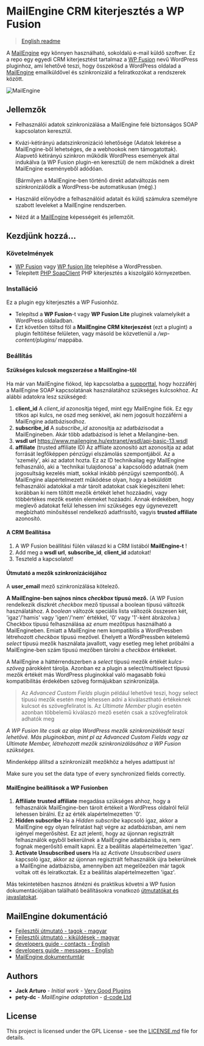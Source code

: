 # MailEngine CRM kiterjesztés a WP Fusion 

> [English readme](README.md)

A [MailEngine](https://www.mailengine.hu/hu/) egy könnyen használható, sokoldalú e-mail küldő szoftver.
Ez a repo egy egyedi CRM kiterjesztést tartalmaz a [WP Fusion](https://wpfusionplugin.com/) nevű WordPress pluginhoz, ami lehetővé teszi, hogy összekösd a WordPress oldalad a [MailEngine](https://www.mailengine.hu/en/) emailküldővel és szinkronizáld a feliratkozókat a rendszerek között.

![MailEngine](https://www.mailengine.hu/images/me_logo_b.svg "MailEngine emailmarketing szolgáltatás")

## Jellemzők

* Felhasználói adatok szinkronizálása a MailEngine felé biztonságos SOAP kapcsolaton keresztül.
* Kvázi-kétirányú adatszinkronizáció lehetősége (Adatok lekérése a MailEngine-ből lehetséges, de a webhookok nem támogatottak). Alapvető kétirányú szinkron működik WordPress események által indukálva (a WP Fusion plugin-en keresztül) de nem működnek a direkt MailEngine eseményeből adódóan.

  (Bármilyen a MailEngine-ben történő direkt adatváltozás nem szinkronizálódik a WordPress-be automatikusan (még).)
* Használd előnyödre a felhasználóid adatait és küldj számukra személyre szabott leveleket a MailEngine rendszerben.
* Nézd át a [MailEngine](https://www.mailengine.hu/#funkciok) képességeit és jellemzőit.

## Kezdjünk hozzá...

### Követelmények

- [WP Fusion](https://wpfusionplugin.com/) vagy [WP fusion lite](https://wordpress.org/plugins/wp-fusion-lite/) telepítése a WordPressben.
- Telepített [PHP SoapClient](https://www.php.net/manual/en/class.soapclient.php) PHP kiterjesztés a kiszolgáló környezetben.

### Installáció

Ez a plugin egy kiterjesztés a WP Fusionhöz.
- Telepítsd a **WP Fusion**-t vagy **WP Fusion Lite** pluginek valamelyikét a WordPress oldaladban.
- Ezt követően töltsd föl a **MailEngine CRM kiterjeszést** (ezt a plugint) a plugin feltöltése felületen, vagy másold be közvetlenül a */wp-content/plugins/* mappába.

### Beállítás

#### Szükséges kulcsok megszerzése a MailEngine-től

Ha már van MailEngine fiókod, lép kapcsolatba a [supporttal](https://www.mailengine.hu/en/#contact), hogy hozzáférj a MailEngine SOAP kapcsolatának használatához szükséges kulcsokhoz.
Az alábbi adatokra lesz szükséged:

1. **client_id**
A *client_id* azonosítja téged, mint egy MailEngine fiók. Ez egy titkos api kulcs, ne oszd meg senkivel, aki nem jogosult hozzáférni a MailEngine adatbázisodhoz.
2. **subscribe_id**
A *subscribe_id* azonosítja az adatbázisodat a MailEngineben. Akár több adatbázisod is lehet a Meilangine-ben.
3. **wsdl url**
https://www.mailengine.hu/extranet/wsdl/api-basic-13.wsdl
4. **affiliate** (trusted affiliate ID)
Az affliate azonosító azt azonosítja az adat forrását legfőképpen pénzügyi elszámolás szempontjából. Az a 'személy', aki az adatot hozta. Ez az ID technikailag egy MailEngine felhasználó, aki a 'technikai tulajdonosa' a kapcsolódó adatnak (nem jogosultság kezelés miatt, sokkal inkább pénzügyi szempontból).
A MailEngine alapértelmezett működése olyan, hogy a beküldött felhasználói adatokkal a már tárolt adatokat csak kiegészíteni lehet: korábban ki nem töltött mezők értékét lehet hozzáadni, vagy többértékes mezők esetén elemeket hozáadni. Annak érdekében, hogy meglevő adatokat felül lehessen írni szükséges egy úgynevezett megbízható minősítéssel rendelkező adatfrissítő, vagyis **trusted affiliate** azonosító.

#### A CRM Beállítása

1. A WP Fusion beállítási fülén válaszd ki a CRM listából **MailEngine-t** !
2. Add meg a  **wsdl url**, **subscribe_id**, **client_id** adatokat!
3. Teszteld a kapcsolatot!

#### Útmutató a mezők szinkronizációjához

A **user_email** mező szinkronizálása kötelező.

**A MailEngine-ben sajnos nincs _checkbox_ típusú mező.** (A WP Fusion rendelkezik diszkrét _checkbox_ mező típussal a boolean típusú változók használatához. A _boolean_ változók speciális lista változók összesen két, 'igaz'/'hamis' vagy 'igen'/'nem' értékkel, '0' vagy '1'-ként ábrázolva.) Checkbox típusú felhasználása az *enum* mezőtípus használható a MailEngineben.
Emiatt a MailEngine nem kompatibilis a WordPressben létrehozott _checkbox_ típusú mezővel. Ehelyett a WordPressben kételemű _select_ típusú mezők használata javallott, vagy esetleg meg lehet próbálni a MailEngine-ben szám típusú mezőben tárolni a _checkbox_ értékeket.

A MailEngine a háttérrendszerben a *select* típusú mezők értékét *kulcs-szöveg* párokként tárolja. Azonban ez a plugin a select/multiselect típusú mezők értékét más WordPress pluginokkal való magasabb fokú kompatibilitás érdekében szöveg formájukban szinkronizálja. 

> Az *Advanced Custom Fields* plugin például lehetővé teszi, hogy select típusú mezők esetén meg lehessen adni a kiválasztható értékeknek kulcsot és szövegfeliratot is.
> Az *Ultimate Member* plugin esetén azonban többelemű kiválaszó mező esetén csak a szövegfeliratok adhatók meg

*A WP Fusion lite csak az alap WordPress mezők szinkronizálását teszi lehetővé. Más pluginokban, mint pl az Advanced Custom Fields vagy az Ultimate Member, létrehozott mezők szinkronizálásához a WP Fusion szükséges.*

Mindenképp állítsd a szinkronizált mezőkhöz a helyes adattípust is!

Make sure you set the data type of every synchronized fields correctly. 


#### MailEngine beállítások a WP Fusionben

1. **Affiliate**
**trusted affiliate** megadása szükséges ahhoz, hogy a felhasználók MailEngine-ben tárolt értékeit a WordPress oldalról felül lehessen bírálni. Ez az érték alapértelmezetten '0'.
2. **Hidden subscribe**
Ha a *Hidden subscribe* kapcsoló igaz, akkor a MailEngine egy olyan feliratást hajt végre az adatbázisban, ami nem igényel megerősítést. Ez azt jelenti, hogy az újonnan regisztrált felhasználók egyből bekerülnek a MailEngine adatbázisba is, nem fognak megerősítő emailt kapni. Ez a beállítás alapértelmezetten 'igaz'.
3. **Activate Unsubscribed users**
Ha az *Activate Unsubscribed users* kapcsoló igaz, akkor az újonnan regisztrált felhasználók újra bekerülnek a MailEngine adatbázisba, amennyiben azt megelőezően már tagok voltak ott és leiratkoztak. Ez a beállítás alapértelmezetten 'igaz'.

Más tekintetében hasznos átnézni és praktikus követni a WP fusion dokumentációjában található beállításokra vonatkozó [útmutatókat és javaslatokat](https://wpfusion.com/documentation/).

## MailEngine dokumentáció

- [Fejlesztői útmutató - tagok - magyar](https://docs.google.com/document/d/1lKJSEMT-731bWRIQsVnHL8sosQkqrx6rOI_VR6bWB5k/edit#heading=h.tnjtjhbffgks)
- [Fejlesztői útmutató - kiküldések - magyar](https://docs.google.com/document/d/17ErCFzyhDO0uQ0581SnZsiCxNh7ZdtckB3snZHw2lwA/edit#heading=h.mxo62uqdt2f3)
- [developers guide - contacts - English](https://docs.google.com/document/d/1vPCd8_DrPGC1GYHEy6zyNFKy7ymYVjmj5wzUqYd30ds/edit#heading=h.xhfywkl8jbby)
- [developers guide - messages - English](https://docs.google.com/document/d/1-bE9nNbik0ckN354bix6wH2zDZ9boFUGZV33ZWgWr8E/edit)
- [MailEngine dokumentumtár](https://www.mailengine.hu/hu/dokumentumtar/)

## Authors

* **Jack Arturo** - *Initial work* - [Very Good Plugins](https://github.com/verygoodplugins)
* **pety-dc** - *MailEngine adaptation* - [d-code Ltd](https://github.com/d-code-ltd)

## License

This project is licensed under the GPL License - see the [LICENSE.md](LICENSE.md) file for details.

